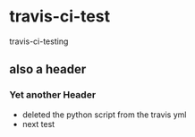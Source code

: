 # travis-ci-test
travis-ci-testing
## also a header
### Yet another Header
 - deleted the python script from the travis yml
- next test
